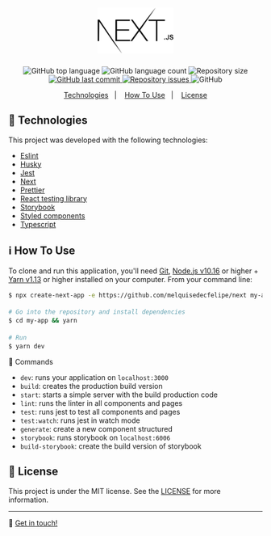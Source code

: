 <h1 align="center">
  <img alt="Next" src="./.github/logo.png" />
</h1>

<p align="center">
  <img alt="GitHub top language" src="https://img.shields.io/github/languages/top/melquisedecfelipe/next.svg">

  <img alt="GitHub language count" src="https://img.shields.io/github/languages/count/melquisedecfelipe/next.svg">

  <img alt="Repository size" src="https://img.shields.io/github/repo-size/melquisedecfelipe/next.svg">

  <a href="https://github.com/melquisedecfelipe/next/commits/master">
    <img alt="GitHub last commit" src="https://img.shields.io/github/last-commit/melquisedecfelipe/next.svg">
  </a>

  <a href="https://github.com/melquisedecfelipe/next/issues">
    <img alt="Repository issues" src="https://img.shields.io/github/issues/melquisedecfelipe/next.svg">
  </a>

  <img alt="GitHub" src="https://img.shields.io/github/license/melquisedecfelipe/next.svg">
</p>

<p align="center">
  <a href="#rocket-technologies">Technologies</a>&nbsp;&nbsp;&nbsp;|&nbsp;&nbsp;&nbsp;
  <a href="#information_source-how-to-use">How To Use</a>&nbsp;&nbsp;&nbsp;|&nbsp;&nbsp;&nbsp;
  <a href="#memo-license">License</a>
</p>

## :rocket: Technologies

This project was developed with the following technologies:

- [Eslint](https://eslint.org/)
- [Husky](https://github.com/typicode/husky)
- [Jest](https://jestjs.io/)
- [Next](https://nextjs.org/)
- [Prettier](https://prettier.io/)
- [React testing library](https://testing-library.com/docs/react-testing-library/intro)
- [Storybook](https://storybook.js.org/)
- [Styled components](https://styled-components.com/)
- [Typescript](https://www.typescriptlang.org/)

## :information_source: How To Use

To clone and run this application, you'll need [Git](https://git-scm.com), [Node.js v10.16](https://nodejs.org/) or higher + [Yarn v1.13](https://yarnpkg.com/) or higher installed on your computer. From your command line:

```bash
$ npx create-next-app -e https://github.com/melquisedecfelipe/next my-app

# Go into the repository and install dependencies
$ cd my-app && yarn

# Run
$ yarn dev
```

🔨 Commands
- `dev`: runs your application on `localhost:3000`
- `build`: creates the production build version
- `start`: starts a simple server with the build production code
- `lint`: runs the linter in all components and pages
- `test`: runs jest to test all components and pages
- `test:watch`: runs jest in watch mode
- `generate`: create a new component structured
- `storybook`: runs storybook on `localhost:6006`
- `build-storybook`: create the build version of storybook

## :memo: License

This project is under the MIT license. See the [LICENSE](https://github.com/melquisedecfelipe/next/blob/master/LICENSE) for more information.

---

:wave: [Get in touch!](https://www.linkedin.com/in/melquisedecfelipe/)
